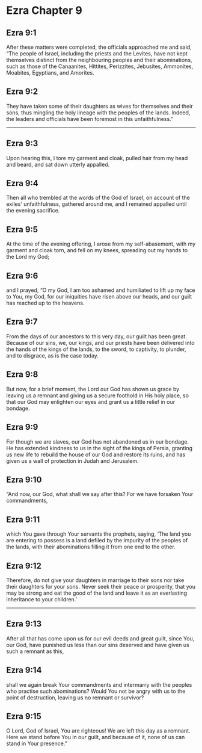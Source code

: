 # Ezra Chapter 9

## Ezra 9:1

After these matters were completed, the officials approached me and said, “The people of Israel, including the priests and the Levites, have not kept themselves distinct from the neighbouring peoples and their abominations, such as those of the Canaanites, Hittites, Perizzites, Jebusites, Ammonites, Moabites, Egyptians, and Amorites.

## Ezra 9:2

They have taken some of their daughters as wives for themselves and their sons, thus mingling the holy lineage with the peoples of the lands. Indeed, the leaders and officials have been foremost in this unfaithfulness.”

---

## Ezra 9:3

Upon hearing this, I tore my garment and cloak, pulled hair from my head and beard, and sat down utterly appalled.

## Ezra 9:4

Then all who trembled at the words of the God of Israel, on account of the exiles' unfaithfulness, gathered around me, and I remained appalled until the evening sacrifice.

## Ezra 9:5

At the time of the evening offering, I arose from my self-abasement, with my garment and cloak torn, and fell on my knees, spreading out my hands to the Lord my God;

## Ezra 9:6

and I prayed, “O my God, I am too ashamed and humiliated to lift up my face to You, my God, for our iniquities have risen above our heads, and our guilt has reached up to the heavens.

## Ezra 9:7

From the days of our ancestors to this very day, our guilt has been great. Because of our sins, we, our kings, and our priests have been delivered into the hands of the kings of the lands, to the sword, to captivity, to plunder, and to disgrace, as is the case today.

## Ezra 9:8

But now, for a brief moment, the Lord our God has shown us grace by leaving us a remnant and giving us a secure foothold in His holy place, so that our God may enlighten our eyes and grant us a little relief in our bondage.

## Ezra 9:9

For though we are slaves, our God has not abandoned us in our bondage. He has extended kindness to us in the sight of the kings of Persia, granting us new life to rebuild the house of our God and restore its ruins, and has given us a wall of protection in Judah and Jerusalem.

## Ezra 9:10

“And now, our God, what shall we say after this? For we have forsaken Your commandments,

## Ezra 9:11

which You gave through Your servants the prophets, saying, ‘The land you are entering to possess is a land defiled by the impurity of the peoples of the lands, with their abominations filling it from one end to the other.

## Ezra 9:12

Therefore, do not give your daughters in marriage to their sons nor take their daughters for your sons. Never seek their peace or prosperity, that you may be strong and eat the good of the land and leave it as an everlasting inheritance to your children.’

---

## Ezra 9:13

After all that has come upon us for our evil deeds and great guilt, since You, our God, have punished us less than our sins deserved and have given us such a remnant as this,

## Ezra 9:14

shall we again break Your commandments and intermarry with the peoples who practise such abominations? Would You not be angry with us to the point of destruction, leaving us no remnant or survivor?

## Ezra 9:15

O Lord, God of Israel, You are righteous! We are left this day as a remnant. Here we stand before You in our guilt, and because of it, none of us can stand in Your presence.”
